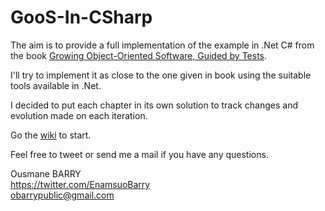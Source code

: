# GooS-In-CSharp
The aim is to provide a full implementation of the example in .Net C# from the book [Growing Object-Oriented Software, Guided by Tests](http://www.growing-object-oriented-software.com/index.html).

I'll try to implement it as close to the one given in book using the suitable tools available in .Net.

I decided to put each chapter in its own solution to track changes and evolution made on each iteration.

Go the [wiki](https://github.com/Thialala/GooS-In-CSharp/wiki) to start.

Feel free to tweet or send me a mail if you have any questions.

Ousmane BARRY <br/>
https://twitter.com/EnamsuoBarry<br/>
obarrypublic@gmail.com
